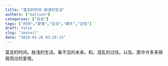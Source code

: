 ```yaml
---
title: "富足的时间 肤浅的生活"
authors: ["eallion"]
categories: ["日志"]
tags: ["时间","爱情","生活","蜗牛","过往"]
draft: false
slug: "imsnail"
date: "2010-03-26 03:26:15"
---
```


富足的时间。肤浅的生活。看不见的未来。和。混乱的过往。以及。那许许多多擦肩而过的爱情。
